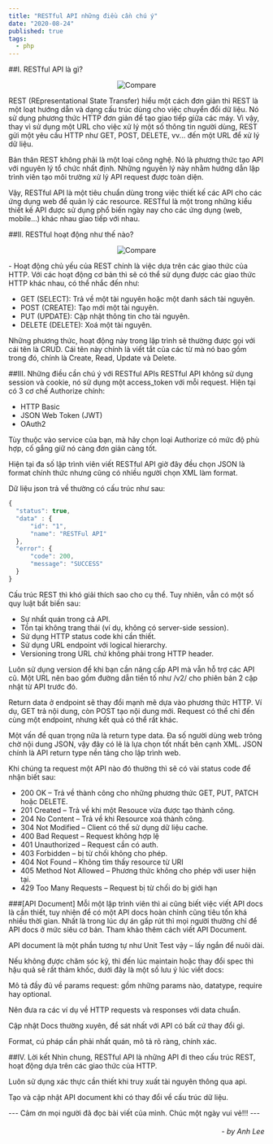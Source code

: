 ```yaml
---
title: "RESTful API những điều cần chú ý"
date: "2020-08-24"
published: true
tags:
  - php
---
```

##I. RESTful API là gì?

<center>

![Compare](https://topdev.vn/blog/wp-content/uploads/2019/04/restful-api.jpg)

</center>

REST (REpresentational State Transfer) hiểu một cách đơn giản thì REST là một loạt hướng dẫn và dạng cấu trúc dùng cho việc chuyển đổi dữ liệu. Nó sử dụng phương thức HTTP đơn giản để tạo giao tiếp giữa các máy. Vì vậy, thay vì sử dụng một URL cho việc xử lý một số thông tin người dùng, REST gửi một yêu cầu HTTP như GET, POST, DELETE, vv... đến một URL để xử lý dữ liệu.

Bản thân REST không phải là một loại công nghệ. Nó là phương thức tạo API với nguyên lý tổ chức nhất định. Những nguyên lý này nhằm hướng dẫn lập trình viên tạo môi trường xử lý API request được toàn diện.

Vậy, RESTful API là một tiêu chuẩn dùng trong việc thiết kế các API cho các ứng dụng web để quản lý các resource. RESTful là một trong những kiểu thiết kế API được sử dụng phổ biến ngày nay cho các ứng dụng (web, mobile…) khác nhau giao tiếp với nhau.

##II. RESTful hoạt động như thế nào?

<center>

![Compare](https://topdev.vn/blog/wp-content/uploads/2019/04/restful-rest-diagram-api.jpg)

</center>
 - Hoạt động chủ yếu của REST chính là việc dựa trên các giao thức của HTTP. Với các hoạt động cơ bản thì sẽ có thể sử dụng được các giao thức HTTP khác nhau, có thể nhắc đến như:

 * GET (SELECT): Trả về một tài nguyên hoặc một danh sách tài nguyên.
 * POST (CREATE): Tạo mới một tài nguyên.
 * PUT (UPDATE): Cập nhật thông tin cho tài nguyên.
 * DELETE (DELETE): Xoá một tài nguyên.

Những phương thức, hoạt động này trong lập trình sẽ thường được gọi với cái tên là CRUD. Cái tên này chính là viết tắt của các từ mà nó bao gồm trong đó, chính là Create, Read, Update và Delete.

##III. Những điều cần chú ý với RESTful APIs
RESTful API không sử dụng session và cookie, nó sử dụng một access_token với mỗi request. Hiện tại có 3 cơ chế Authorize chính:
  * HTTP Basic
  * JSON Web Token (JWT)
  * OAuth2

Tùy thuộc vào service của bạn, mà hãy chọn loại Authorize có mức độ phù hợp, cố gắng giữ nó càng đơn giản càng tốt.

Hiện tại đa số lập trình viên viết RESTful API giờ đây đều chọn JSON là format chính thức nhưng cũng có nhiều người chọn XML làm format.

Dữ liệu json trả về thường có cấu trúc như sau:
```js
{
  "status": true,
  "data" : {
      "id": "1",
      "name": "RESTFul API"
  },
  "error": {
      "code": 200,
      "message": "SUCCESS"
  }
}
```
Cấu trúc REST thì khó giải thích sao cho cụ thể. Tuy nhiên, vẫn có một số quy luật bất biến sau:

- Sự nhất quán trong cả API.
- Tồn tại không trang thái (ví dụ, không có server-side session).
- Sử dụng HTTP status code khi cần thiết.
- Sử dụng URL endpoint với logical hierarchy.
- Versioning trong URL chứ không phải trong HTTP header.

Luôn sử dụng version để khi bạn cần nâng cấp API mà vẫn hỗ trợ các API cũ. Một URL nên bao gồm đường dẫn tiền tố như /v2/ cho phiên bản 2 cập nhật từ API trước đó.

Return data ở endpoint sẽ thay đổi mạnh mẽ dựa vào phương thức HTTP. Ví dụ, GET trả nội dung, còn POST tạo nội dung mới. Request có thể chỉ đến cùng một endpoint, nhưng kết quả có thể rất khác.

Một vấn đề quan trọng nữa là return type data. Đa số người dùng web trông chờ nội dung JSON, vậy đây có lẽ là lựa chọn tốt nhất bên cạnh XML. JSON chính là API return type nền tảng cho lập trình web.

Khi chúng ta request một API nào đó thường thì sẽ có vài status code để nhận biết sau:

- 200 OK – Trả về thành công cho những phương thức GET, PUT, PATCH hoặc DELETE.
- 201 Created – Trả về khi một Resouce vừa được tạo thành công.
- 204 No Content – Trả về khi Resource xoá thành công.
- 304 Not Modified – Client có thể sử dụng dữ liệu cache.
- 400 Bad Request – Request không hợp lệ
- 401 Unauthorized – Request cần có auth.
- 403 Forbidden – bị từ chối không cho phép.
- 404 Not Found – Không tìm thấy resource từ URI
- 405 Method Not Allowed – Phương thức không cho phép với user hiện tại.
- 429 Too Many Requests – Request bị từ chối do bị giới hạn

###[API Document]
Mỗi một lập trình viên thì ai cũng biết việc viết API docs là cần thiết, tuy nhiên để có một API docs hoàn chỉnh cũng tiêu tốn khá nhiều thời gian. Nhất là trong lúc dự án gấp rút thì mọi người thường chỉ để API docs ở mức siêu cơ bản. Tham khảo thêm cách viết API Document.

API document là một phần tương tự như Unit Test vậy – lấy ngắn để nuôi dài.

Nếu không được chăm sóc kỹ, thì đến lúc maintain hoặc thay đổi spec thì hậu quả sẽ rất thảm khốc, dưới đây là một số lưu ý lúc viết docs:

Mô tả đầy đủ về params request: gồm những params nào, datatype, require hay optional.

Nên đưa ra các ví dụ về HTTP requests và responses với data chuẩn.

Cập nhật Docs thường xuyên, để sát nhất với API có bất cứ thay đổi gì.

Format, cú pháp cần phải nhất quán, mô tả rõ ràng, chính xác.

##IV. Lời kết
Nhìn chung, RESTful API là những API đi theo cấu trúc REST, hoạt động dựa trên các giao thức của HTTP.

Luôn sử dụng xác thực cần thiết khi truy xuất tài nguyên thông qua api.

Tạo và cập nhật API document khi có thay đổi về cấu trúc dữ liệu.

--- Cảm ơn mọi người đã đọc bài viết của mình. Chúc một ngày vui vẻ!!! ---

######                    *<div style="text-align: right"> - by Anh Lee </div>*
